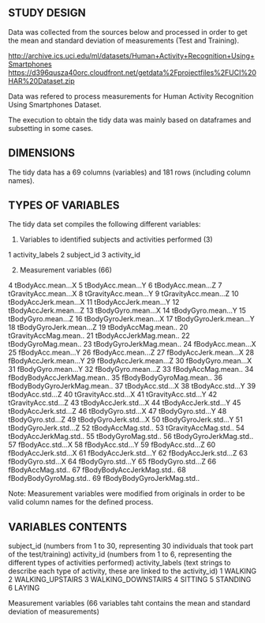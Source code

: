 STUDY DESIGN
-------------------------------------------------------------------------------------------------------------------------
Data was collected from the sources below and processed in order to get the mean and standard deviation of measurements (Test and Training).

http://archive.ics.uci.edu/ml/datasets/Human+Activity+Recognition+Using+Smartphones 
https://d396qusza40orc.cloudfront.net/getdata%2Fprojectfiles%2FUCI%20HAR%20Dataset.zip 

Data was refered to process measurements for Human Activity Recognition Using Smartphones Dataset.
 
The execution to obtain the tidy data was mainly based on dataframes and subsetting in some cases.

DIMENSIONS
-------------------------------------------------------------------------------------------------------------------------
The tidy data has a 69 columns (variables) and 181 rows (including column names).

TYPES OF VARIABLES
-------------------------------------------------------------------------------------------------------------------------
The tidy data set compiles the following different variables:

1) Variables to identified subjects and activities performed (3)

1	activity_labels
2	subject_id
3	activity_id

2) Measurement variables (66)

4	tBodyAcc.mean...X
5	tBodyAcc.mean...Y
6	tBodyAcc.mean...Z
7	tGravityAcc.mean...X
8	tGravityAcc.mean...Y
9	tGravityAcc.mean...Z
10	tBodyAccJerk.mean...X
11	tBodyAccJerk.mean...Y
12	tBodyAccJerk.mean...Z
13	tBodyGyro.mean...X
14	tBodyGyro.mean...Y
15	tBodyGyro.mean...Z
16	tBodyGyroJerk.mean...X
17	tBodyGyroJerk.mean...Y
18	tBodyGyroJerk.mean...Z
19	tBodyAccMag.mean..
20	tGravityAccMag.mean..
21	tBodyAccJerkMag.mean..
22	tBodyGyroMag.mean..
23	tBodyGyroJerkMag.mean..
24	fBodyAcc.mean...X
25	fBodyAcc.mean...Y
26	fBodyAcc.mean...Z
27	fBodyAccJerk.mean...X
28	fBodyAccJerk.mean...Y
29	fBodyAccJerk.mean...Z
30	fBodyGyro.mean...X
31	fBodyGyro.mean...Y
32	fBodyGyro.mean...Z
33	fBodyAccMag.mean..
34	fBodyBodyAccJerkMag.mean..
35	fBodyBodyGyroMag.mean..
36	fBodyBodyGyroJerkMag.mean..
37	tBodyAcc.std...X
38	tBodyAcc.std...Y
39	tBodyAcc.std...Z
40	tGravityAcc.std...X
41	tGravityAcc.std...Y
42	tGravityAcc.std...Z
43	tBodyAccJerk.std...X
44	tBodyAccJerk.std...Y
45	tBodyAccJerk.std...Z
46	tBodyGyro.std...X
47	tBodyGyro.std...Y
48	tBodyGyro.std...Z
49	tBodyGyroJerk.std...X
50	tBodyGyroJerk.std...Y
51	tBodyGyroJerk.std...Z
52	tBodyAccMag.std..
53	tGravityAccMag.std..
54	tBodyAccJerkMag.std..
55	tBodyGyroMag.std..
56	tBodyGyroJerkMag.std..
57	fBodyAcc.std...X
58	fBodyAcc.std...Y
59	fBodyAcc.std...Z
60	fBodyAccJerk.std...X
61	fBodyAccJerk.std...Y
62	fBodyAccJerk.std...Z
63	fBodyGyro.std...X
64	fBodyGyro.std...Y
65	fBodyGyro.std...Z
66	fBodyAccMag.std..
67	fBodyBodyAccJerkMag.std..
68	fBodyBodyGyroMag.std..
69	fBodyBodyGyroJerkMag.std..

Note: Measurement variables were modified from originals in order to be valid column names for the defined process.

VARIABLES CONTENTS
---------------------------------------------------------------------------------------------------------------------------
subject_id (numbers from 1 to 30, representing 30 individuals that took part of the test/training)
activity_id (numbers from 1 to 6, representing the different types of activities performed)
activity_labels (text strings to describe each type of activity, these are linked to the activity_id)
1 WALKING
2 WALKING_UPSTAIRS
3 WALKING_DOWNSTAIRS
4 SITTING
5 STANDING
6 LAYING


Measurement variables (66 variables taht contains the mean and standard deviation of measurements)
